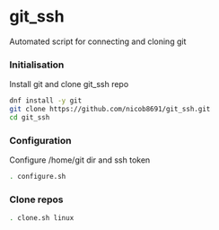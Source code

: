 # git_ssh
Automated script for connecting and cloning git

### Initialisation
Install git and clone git_ssh repo
```bash
dnf install -y git
git clone https://github.com/nicob8691/git_ssh.git
cd git_ssh
```

### Configuration
Configure /home/git dir and ssh token
```bash
. configure.sh
```

### Clone repos
```bash
. clone.sh linux
```
